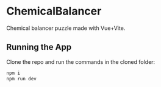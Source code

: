 # ChemicalBalancer

Chemical balancer puzzle made with Vue+Vite.

## Running the App
Clone the repo and run the commands in the cloned folder:

```bash
npm i
npm run dev
```
